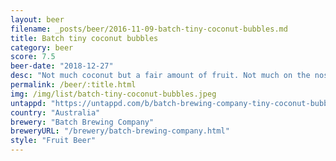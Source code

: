 ```yaml
---
layout: beer
filename: _posts/beer/2016-11-09-batch-tiny-coconut-bubbles.md
title: Batch tiny coconut bubbles
category: beer
score: 7.5
beer-date: "2018-12-27"
desc: "Not much coconut but a fair amount of fruit. Not much on the nose making it easy to get down"
permalink: /beer/:title.html
img: /img/list/batch-tiny-coconut-bubbles.jpeg
untappd: "https://untappd.com/b/batch-brewing-company-tiny-coconut-bubbles/1275769"
country: "Australia"
brewery: "Batch Brewing Company"
breweryURL: "/brewery/batch-brewing-company.html"
style: "Fruit Beer"
---
```

